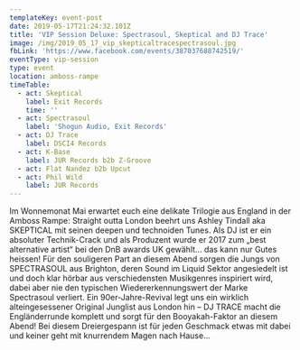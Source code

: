 ```yaml
---
templateKey: event-post
date: 2019-05-17T21:24:32.101Z
title: 'VIP Session Deluxe: Spectrasoul, Skeptical and DJ Trace'
image: /img/2019_05_17_vip_skepticaltracespectrasoul.jpg
fbLink: 'https://www.facebook.com/events/387037688742519/'
eventType: vip-session
type: event
location: amboss-rampe
timeTable:
  - act: Skeptical
    label: Exit Records
    time: ''
  - act: Spectrasoul
    label: 'Shogun Audio, Exit Records'
  - act: DJ Trace
    label: DSCI4 Records
  - act: K-Base
    label: JUR Records b2b Z-Groove
  - act: Flat Nandez b2b Upcut
  - act: Phil Wild
    label: JUR Records
---
```


Im Wonnemonat Mai erwartet euch eine delikate Trilogie aus England in der Amboss Rampe: Straight outta London beehrt uns Ashley Tindall aka SKEPTICAL mit seinen deepen und technoiden Tunes. Als DJ ist er ein absoluter Technik-Crack und als Produzent wurde er 2017 zum „best alternative artist“ bei den DnB awards UK gewählt… das kann nur Gutes heissen! Für den souligeren Part an diesem Abend sorgen die Jungs von SPECTRASOUL aus Brighton, deren Sound im Liquid Sektor angesiedelt ist und doch klar hörbar aus verschiedensten Musikgenres inspiriert wird, dabei aber nie den typischen Wiedererkennungswert der Marke Spectrasoul verliert. Ein 90er-Jahre-Revival legt uns ein wirklich alteingesessener Original Junglist aus London hin – DJ TRACE macht die Engländerrunde komplett und sorgt für den Booyakah-Faktor an diesem Abend! Bei diesem Dreiergespann ist für jeden Geschmack etwas mit dabei und keiner geht mit knurrendem Magen nach Hause...
